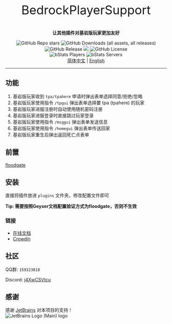 <p align="center" style="font-size:38px">BedrockPlayerSupport</p>
<p align="center"><b>让其他插件对基岩版玩家更加友好</b></p>
<p align="center">
    <img alt="GitHub Repo stars" src="https://img.shields.io/github/stars/DongShaoNB/BedrockPlayerSupport">
    <img alt="GitHub Downloads (all assets, all releases)" src="https://img.shields.io/github/downloads/DongShaoNB/BedrockPlayerSupport/total">
    <img alt="GitHub Release" src="https://img.shields.io/github/v/release/DongShaoNB/BedrockPlayerSupport">
    <a title="Crowdin" target="_blank" href="https://crowdin.com/project/mcbps"><img src="https://badges.crowdin.net/mcbps/localized.svg"></a>
    <img alt="GitHub License" src="https://img.shields.io/github/license/DongShaoNB/BedrockPlayerSupport">
    <br>
    <img alt="bStats Players" src="https://img.shields.io/bstats/players/17107">
    <img alt="bStats Servers" src="https://img.shields.io/bstats/servers/17107">
	<br>
    <a href="https://github.com/DongShaoNB/BedrockPlayerSupport/blob/master/README.md">简体中文</a>
     | 
    <a href="https://github.com/DongShaoNB/BedrockPlayerSupport/blob/master/README_EN.md">English</a></p>

------------------------------

## 功能

 1. 基岩版玩家收到 `tpa/tpahere` 申请时弹出表单选择同意/拒绝/忽略
 2. 基岩版玩家使用指令 `/tpgui` 弹出表单选择要 tpa (tpahere) 的玩家 
 3. 基岩版玩家进服注册时自动使用随机密码注册
 4. 基岩版玩家进服登录时直接跳过玩家登录
 5. 基岩版玩家使用指令 `/msggui` 弹出表单发送信息
 6. 基岩版玩家使用指令 `/homegui` 弹出表单传送回家
 7. 基岩版玩家重生后弹出返回死亡点表单

## 前置

[floodgate][1]

## 安装

直接将插件放进 `plugins` 文件夹，修改配置文件即可  

**Tip: 需要按照Geyser文档配置验证方式为floodgate，否则不生效**

### 链接

- [在线文档][2]
- [Crowdin][3]

## 社区

QQ群: `159323818`

Discord: [j4XwCSVtcu][4]

## 感谢
感谢 [JetBrains][5] 对本项目的支持！  
![JetBrains Logo (Main) logo](https://resources.jetbrains.com/storage/products/company/brand/logos/jb_beam.svg)


[1]: https://geysermc.org/download#floodgate
[2]: https://dongshaonb.github.io/BedrockPlayerSupport/#/
[3]: https://zh.crowdin.com/project/mcbps
[4]: https://discord.gg/j4XwCSVtcu
[5]: https://jb.gg/OpenSourceSupport

